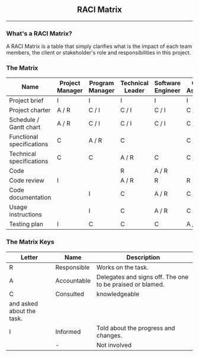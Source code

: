 <h2 style="text-align: center;">RACI Matrix</h2>

---

<h3>What's a RACI Matrix?</h3>

A RACI Matrix is a table that simply clarifies what is the impact of each team members, the client or stakeholder's role and responsibilities in this project.

<h3>The Matrix</h3>

| Name                      | Project Manager | Program Manager | Technical Leader | Software Engineer | Quality Assurance | Client | Stakeholders |
| ------------------------- | --------------- | --------------- | ---------------- | ----------------- | ----------------- | ------ | ------------ |
| Project brief             | I               | I               | I                | I                 | I                 | A / R  | C            |
| Project charter           | A / R           | C / I           | C / I            | C / I             | C / I             | C      | C / I        |
| Schedule / Gantt chart    | A / R           | C / I           | C / I            | C / I             | C / I             |        | I            |
| Functional specifications | C               | A / R           | C                |                   | C / I             | C      | I            |
| Technical specifications  | C               | C               | A / R            | C                 | C / I             | C      | I            |
| Code                      |                 |                 | R                | A / R             |                   |        |              |
| Code review               | I               |                 | A / R            | R                 | R                 |        |              |
| Code documentation        |                 | I               | C                | A / R             | C / I             | I      |              |
| Usage instructions        |                 | I               | C                | A / R             | C / I             | I      |              |
| Testing plan              | I               | C               | C                | C                 | A / R             | I      |              |

<h3>The Matrix Keys</h3>

| Letter                    | Name        | Description                                               |
| ------------------------- | ----------- | --------------------------------------------------------- |
| R                         | Responsible | Works on the task.                                        |
| A                         | Accountable | Delegates and signs off. The one to be praised or blamed. |
| C                         | Consulted   | knowledgeable                                             |
| and asked about the task. |
| I                         | Informed    | Told about the progress and changes.                      |
|                           | -           | Not involved                                              |

